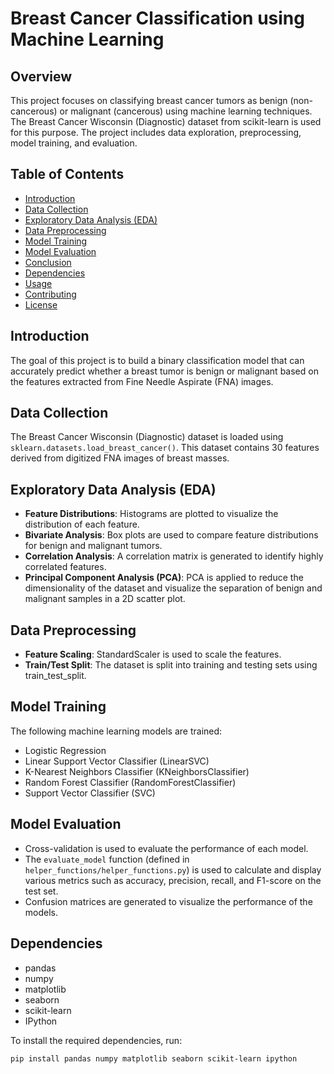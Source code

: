 # Breast Cancer Classification using Machine Learning

## Overview

This project focuses on classifying breast cancer tumors as benign (non-cancerous) or malignant (cancerous) using machine learning techniques. The Breast Cancer Wisconsin (Diagnostic) dataset from scikit-learn is used for this purpose. The project includes data exploration, preprocessing, model training, and evaluation.

## Table of Contents

- [Introduction](#introduction)
- [Data Collection](#data-collection)
- [Exploratory Data Analysis (EDA)](#exploratory-data-analysis-eda)
- [Data Preprocessing](#data-preprocessing)
- [Model Training](#model-training)
- [Model Evaluation](#model-evaluation)
- [Conclusion](#conclusion)
- [Dependencies](#dependencies)
- [Usage](#usage)
- [Contributing](#contributing)
- [License](#license)

## Introduction

The goal of this project is to build a binary classification model that can accurately predict whether a breast tumor is benign or malignant based on the features extracted from Fine Needle Aspirate (FNA) images.

## Data Collection

The Breast Cancer Wisconsin (Diagnostic) dataset is loaded using `sklearn.datasets.load_breast_cancer()`. This dataset contains 30 features derived from digitized FNA images of breast masses.

## Exploratory Data Analysis (EDA)

- **Feature Distributions**: Histograms are plotted to visualize the distribution of each feature.
- **Bivariate Analysis**: Box plots are used to compare feature distributions for benign and malignant tumors.
- **Correlation Analysis**: A correlation matrix is generated to identify highly correlated features.
- **Principal Component Analysis (PCA)**: PCA is applied to reduce the dimensionality of the dataset and visualize the separation of benign and malignant samples in a 2D scatter plot.

## Data Preprocessing

- **Feature Scaling**: StandardScaler is used to scale the features.
- **Train/Test Split**: The dataset is split into training and testing sets using train_test_split.

## Model Training

The following machine learning models are trained:

- Logistic Regression
- Linear Support Vector Classifier (LinearSVC)
- K-Nearest Neighbors Classifier (KNeighborsClassifier)
- Random Forest Classifier (RandomForestClassifier)
- Support Vector Classifier (SVC)

## Model Evaluation

- Cross-validation is used to evaluate the performance of each model.
- The `evaluate_model` function (defined in `helper_functions/helper_functions.py`) is used to calculate and display various metrics such as accuracy, precision, recall, and F1-score on the test set.
- Confusion matrices are generated to visualize the performance of the models.

## Dependencies

- pandas
- numpy
- matplotlib
- seaborn
- scikit-learn
- IPython

To install the required dependencies, run:

```bash
pip install pandas numpy matplotlib seaborn scikit-learn ipython